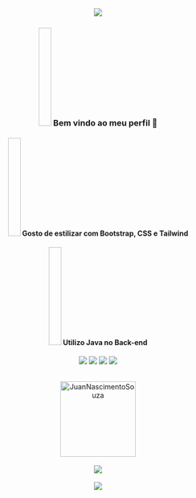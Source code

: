 <div align=center>
<img src="https://capsule-render.vercel.app/api?type=waving&&color=0:00008B,100:a82da8&height=100%&section=header&animation=blink&fontAlignY=90&fontSize=5&fontAlign=5&text=Não%20leia&fontColor=999999&desc=Você%20perdeu&descSize=5&descAlign=95&descAlignY=90" />
</div>

<div align=center>
<h3> <img width = 5%; height = 5%> Bem vindo ao meu perfil 👋</h3>
<h4> <img width = 5%; height = 5%> Gosto de estilizar com Bootstrap, CSS e Tailwind</h4>
<h4> <img width = 5%; height = 5%> Utilizo Java no Back-end</h4>
</div>

<div align="center">
  
  <!-- Work Links -->
  <a href="https://github.com/JuanNascimentoSouza" target="_blank"><img src="https://img.shields.io/badge/GitHub-100000?style=for-the-badge&logo=github&logoColor=white" target="_blank"></a>
  <a href="https://www.linkedin.com/in/juan-nascimento-38769b1b7/" target="_blank"><img src="https://img.shields.io/badge/-LinkedIn-%230077B5?style=for-the-badge&logo=linkedin&logoColor=white" target="_blank"></a>
  <a href="https://instagram.com/juan_n_souza/" target="_blank"><img src="https://img.shields.io/badge/-Instagram-%23E4405F?style=for-the-badge&logo=instagram&logoColor=white" target="_blank"></a>
  <a href="mailto:contato.juan.nascimento.999@gmail.com"><img src="https://img.shields.io/badge/Gmail-D14836?style=for-the-badge&logo=gmail&logoColor=white"></a>
  
 <br>
  
  <div align="center">
<img align="center" height="150px"  src="https://github-readme-stats-git-masterrstaa-rickstaa.vercel.app/api/top-langs?username=JuanNascimentoSouza&show_icons=true&locale=en&layout=compact&theme=dracula" alt="JuanNascimentoSouza" />
    
<br>
<br>
    
<div align="center">
  <img src="https://skillicons.dev/icons?i=java,spring,html,bootstrap,css,tailwind,js,react,nodejs,git,github,vscode"></img>
</div>

<br>

<img src="https://media1.giphy.com/media/v1.Y2lkPTc5MGI3NjExY3VjeGhxbHhibTB6cjAxazlxMGtlY2F6cjF5dGQ0cnM5bmh2bXNiaCZlcD12MV9pbnRlcm5hbF9naWZfYnlfaWQmY3Q9Zw/JhUKz1DYkaIpHEV83H/giphy.gif">
